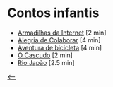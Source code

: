 # Contos infantis

- [Armadilhas da Internet](./armadilhas-da-internet.html) <span class="word-count">[2 min]</span>
- [Alegria de Colaborar](./alegria-de-colaborar.html) <span class="word-count">[4 min]</span>
- [Aventura de bicicleta](./aventura-de-bicicleta.html) <span class="word-count">[4 min]</span>
- [O Cascudo](./o-cascudo.html) <span class="word-count">[2 min]</span>
- [Rio Japão](./rio-japao.html) <span class="word-count">[2.5 min]</span>

[<--](../)